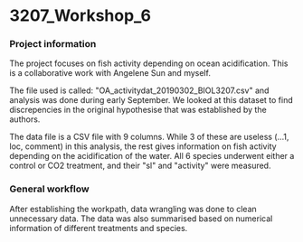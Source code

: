 # 3207_Workshop_6
### Project information
The project focuses on fish activity depending on ocean acidification. This is a collaborative work with Angelene Sun and myself.

The file used is called: "OA_activitydat_20190302_BIOL3207.csv" and analysis was done during early September. We looked at this dataset to find discrepencies in the original hypothesise that was established by the authors.

The data file is a CSV file with 9 columns. While 3 of these are useless (...1, loc, comment) in this analysis, the rest gives information on fish activity depending on the acidification of the water. All 6 species underwent either a control or CO2 treatment, and their "sl" and "activity" were measured. 
### General workflow
After establishing the workpath, data wrangling was done to clean unnecessary data. The data was also summarised based on numerical information of different treatments and species. 
